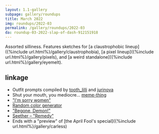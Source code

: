 ```yaml
---
layout: 1.1-gallery
subpage: gallery/roundups
title: March 2022
img: roundups/2022-03
permalink: /gallery/roundups/2022-03
da: roundup-03-2022-slap-of-dash-912151918
---
```

Assorted silliness. Features sketches for [a claustrophobic lineup]({%include url.html%}/gallery/claustrophobia), [a pixel lineup]({%include url.html%}/gallery/pixels), and [a weird standalone]({%include url.html%}/gallery/eyemelt).

## linkage
- Outfit prompts compiled by <a href="https://64.media.tumblr.com/4acad21c677b3bf4f02f949899aa9922/9bb96010a3cc2ea7-4e/s500x750/f8449b8e5a1a1f8d236c3ddb9821271c4c98e34a.png" class="ext">tooth_lilli</a> and <a href="https://jurinova.tumblr.com/post/182916805962/send-a-character-outfit-accessory-part-3" class="ext">jurinova</a>
- Shut your mouth, you mediocre... <a href="https://www.youtube.com/watch?v=uZ3y9VuvDgs" class="ext">meme-thing</a>
- <a href="https://www.youtube.com/watch?v=LHaEub0kxOw" class="ext">"I'm sorry women"</a>
- <a href="https://randomlistgenerator.com/colors" class="ext">Random color generator</a>
- <a href="https://www.reddit.com/r/PopTeamEpic/comments/7opi1v/begone_demon/" class="ext">"Begone, Demon!"</a>
- <a href="https://www.youtube.com/watch?v=7M6uTDHo1Wo">Seether – "Remedy"</a>
- Ends with a "preview" of [the April Fool's special]({%include url.html%}/gallery/carless)